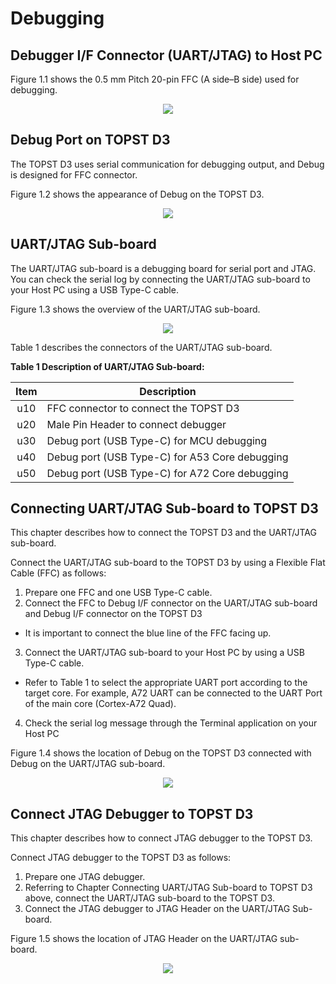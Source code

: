 <h1>
  Debugging
</h1>


## Debugger I/F Connector (UART/JTAG) to Host PC  

Figure 1.1 shows the 0.5 mm Pitch 20-pin FFC (A side–B side) used for debugging.  
<p align="center"><img src="https://github.com/Topst-Dev/Documentation/assets/161264431/21cef494-2147-4d43-91ca-004d4c8acb16"></p>  


## Debug Port on TOPST D3  

The TOPST D3 uses serial communication for debugging output, and Debug is designed for FFC connector.  

Figure 1.2 shows the appearance of Debug on the TOPST D3.  
<p align="center"><img src="https://github.com/Topst-Dev/Documentation/assets/161264431/490ba306-6322-43f1-9210-581772203890"></p>  


## UART/JTAG Sub-board  

The UART/JTAG sub-board is a debugging board for serial port and JTAG. You can check the serial log by connecting the UART/JTAG sub-board to your Host PC using a USB Type-C cable.   

Figure 1.3 shows the overview of the UART/JTAG sub-board.  
<p align="center"><img src="https://github.com/Topst-Dev/Documentation/assets/161264431/e330d74c-e1a9-45ec-b2a7-c2520ad47e68"></p>  

Table 1 describes the connectors of the UART/JTAG sub-board.  

**Table 1 Description of UART/JTAG Sub-board:**  

| Item | Description                                    |
|:----:|------------------------------------------------|
| u10  | FFC connector to connect the TOPST D3          |
| u20  | Male Pin Header to connect debugger            |
| u30  | Debug port (USB Type-C) for MCU debugging      |
| u40  | Debug port (USB Type-C) for A53 Core debugging |
| u50  | Debug port (USB Type-C) for A72 Core debugging |  


## Connecting UART/JTAG Sub-board to TOPST D3  

This chapter describes how to connect the TOPST D3 and the UART/JTAG sub-board.  

Connect the UART/JTAG sub-board to the TOPST D3 by using a Flexible Flat Cable (FFC) as follows:
1. Prepare one FFC and one USB Type-C cable.
2. Connect the FFC to Debug I/F connector on the UART/JTAG sub-board and Debug I/F connector on the TOPST D3
- It is important to connect the blue line of the FFC facing up.
3. Connect the UART/JTAG sub-board to your Host PC by using a USB Type-C cable.
- Refer to Table 1 to select the appropriate UART port according to the target core. For example, A72 UART can be connected to the UART Port of the main core (Cortex-A72 Quad).
4. Check the serial log message through the Terminal application on your Host PC

Figure 1.4 shows the location of Debug on the TOPST D3 connected with Debug on the UART/JTAG sub-board.  
<p align="center"><img src="https://github.com/Topst-Dev/Documentation/assets/161264431/dd1cd014-554e-4948-b0d5-bc976853c75f"></p>  

## Connect JTAG Debugger to TOPST D3  

This chapter describes how to connect JTAG debugger to the TOPST D3.  

Connect JTAG debugger to the TOPST D3 as follows:
1. Prepare one JTAG debugger.
2. Referring to Chapter Connecting UART/JTAG Sub-board to TOPST D3 above, connect the UART/JTAG sub-board to the TOPST D3.
3. Connect the JTAG debugger to JTAG Header on the UART/JTAG Sub-board.

Figure 1.5 shows the location of JTAG Header on the UART/JTAG sub-board.  
<p align="center"><img src="https://github.com/Topst-Dev/Documentation/assets/161264431/d4043853-8723-4fe3-9403-2a4fe413564c"></p>  


